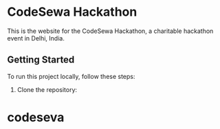 # CodeSewa Hackathon

This is the website for the CodeSewa Hackathon, a charitable hackathon event in Delhi, India.

## Getting Started

To run this project locally, follow these steps:

1. Clone the repository:

# codeseva
